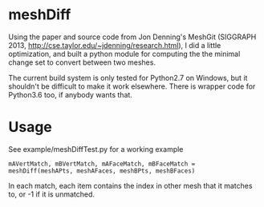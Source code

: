 # meshDiff

Using the paper and source code from Jon Denning's MeshGit (SIGGRAPH 2013, http://cse.taylor.edu/~jdenning/research.html), I did a little optimization, and built a python module for computing the the minimal change set to convert between two meshes.

The current build system is only tested for Python2.7 on Windows, but it shouldn't be difficult to make it work elsewhere. There is wrapper code for Python3.6 too, if anybody wants that.

# Usage
See example/meshDiffTest.py for a working example

```mAVertMatch, mBVertMatch, mAFaceMatch, mBFaceMatch = meshDiff(meshAPts, meshAFaces, meshBPts, meshBFaces)```

In each match, each item contains the index in other mesh that it matches to, or -1 if it is unmatched.
